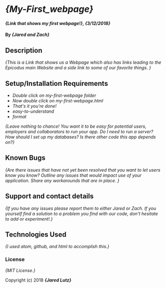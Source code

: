 # _{My-First_webpage}_

#### _{Link that shows my first webpage!}, {3/12/2018}_

#### By _**{Jared and Zach}**_

## Description

_{This is a Link that shows us a Webpage which also has links leading to the Epicodus main Website and a side link to some of our favorite things. }_

## Setup/Installation Requirements

* _Double click on my-first-webpage folder_
* _Now double click on my-first-webpage.html_
* _That's it you're done!_
* _easy-to-understand_
* _format_

_{Leave nothing to chance! You want it to be easy for potential users, employers and collaborators to run your app. Do I need to run a server? How should I set up my databases? Is there other code this app depends on?}_

## Known Bugs

_{Are there issues that have not yet been resolved that you want to let users know you know?  Outline any issues that would impact use of your application.  Share any workarounds that are in place. }_

## Support and contact details

_{If you have any issues please report them to either Jared or Zach. If you yourself find a solution to a problem you find with our code, don't hesitate to add or experiment!.}_

## Technologies Used

_{I used atom, github, and html to accomplish this.}_

### License

*{MIT License.}*

Copyright (c) 2018 **_{Jared Lutz}_**
